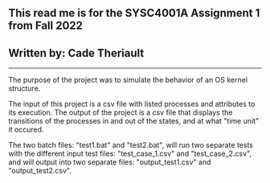 ## This read me is for the SYSC4001A Assignment 1 from Fall 2022

## Written by: Cade Theriault 

-----
The purpose of the project was to simulate the behavior of an OS kernel structure.

The input of this project is a csv file with listed processes and attributes to its execution.
The output of the project is a csv file that displays the transitions of the processes in and out
of the states, and at what "time unit" it occured.

The two batch files: "test1.bat" and "test2.bat", will run two separate tests with the different
input test files: "test_case_1.csv" and "test_case_2.csv", and will output into two separate files:
"output_test1.csv" and "output_test2.csv".
